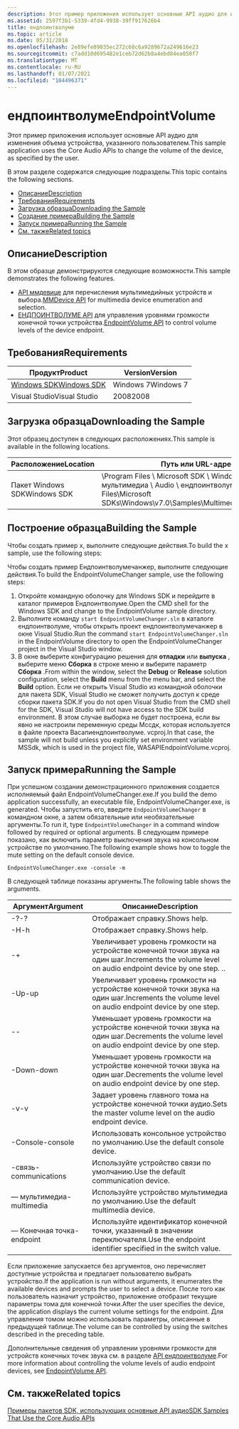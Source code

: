 ```yaml
---
description: Этот пример приложения использует основные API аудио для изменения объема устройства, указанного пользователем.
ms.assetid: 2597f3b1-5339-4fd4-9938-39ff917626b4
title: ендпоинтволуме
ms.topic: article
ms.date: 05/31/2018
ms.openlocfilehash: 2e89efe89035ec272c68c6a9289672a249616e23
ms.sourcegitcommit: c7add10d695482e1ceb72d62b8a4ebd84ea050f7
ms.translationtype: MT
ms.contentlocale: ru-RU
ms.lasthandoff: 01/07/2021
ms.locfileid: "104496371"
---
```

# <a name="endpointvolume"></a><span data-ttu-id="45e20-103">ендпоинтволуме</span><span class="sxs-lookup"><span data-stu-id="45e20-103">EndpointVolume</span></span>

<span data-ttu-id="45e20-104">Этот пример приложения использует основные API аудио для изменения объема устройства, указанного пользователем.</span><span class="sxs-lookup"><span data-stu-id="45e20-104">This sample application uses the Core Audio APIs to change the volume of the device, as specified by the user.</span></span>

<span data-ttu-id="45e20-105">В этом разделе содержатся следующие подразделы.</span><span class="sxs-lookup"><span data-stu-id="45e20-105">This topic contains the following sections.</span></span>

-   [<span data-ttu-id="45e20-106">Описание</span><span class="sxs-lookup"><span data-stu-id="45e20-106">Description</span></span>](#description)
-   [<span data-ttu-id="45e20-107">Требования</span><span class="sxs-lookup"><span data-stu-id="45e20-107">Requirements</span></span>](#requirements)
-   [<span data-ttu-id="45e20-108">Загрузка образца</span><span class="sxs-lookup"><span data-stu-id="45e20-108">Downloading the Sample</span></span>](#downloading-the-sample)
-   [<span data-ttu-id="45e20-109">Создание примера</span><span class="sxs-lookup"><span data-stu-id="45e20-109">Building the Sample</span></span>](#building-the-sample)
-   [<span data-ttu-id="45e20-110">Запуск примера</span><span class="sxs-lookup"><span data-stu-id="45e20-110">Running the Sample</span></span>](#running-the-sample)
-   [<span data-ttu-id="45e20-111">См. также</span><span class="sxs-lookup"><span data-stu-id="45e20-111">Related topics</span></span>](#related-topics)

## <a name="description"></a><span data-ttu-id="45e20-112">Описание</span><span class="sxs-lookup"><span data-stu-id="45e20-112">Description</span></span>

<span data-ttu-id="45e20-113">В этом образце демонстрируются следующие возможности.</span><span class="sxs-lookup"><span data-stu-id="45e20-113">This sample demonstrates the following features.</span></span>

-   <span data-ttu-id="45e20-114">[API ммдевице](mmdevice-api.md) для перечисления мультимедийных устройств и выбора.</span><span class="sxs-lookup"><span data-stu-id="45e20-114">[MMDevice API](mmdevice-api.md) for multimedia device enumeration and selection.</span></span>
-   <span data-ttu-id="45e20-115">[ЕНДПОИНТВОЛУМЕ API](endpointvolume-api.md) для управления уровнями громкости конечной точки устройства.</span><span class="sxs-lookup"><span data-stu-id="45e20-115">[EndpointVolume API](endpointvolume-api.md) to control volume levels of the device endpoint.</span></span>

## <a name="requirements"></a><span data-ttu-id="45e20-116">Требования</span><span class="sxs-lookup"><span data-stu-id="45e20-116">Requirements</span></span>



| <span data-ttu-id="45e20-117">Продукт</span><span class="sxs-lookup"><span data-stu-id="45e20-117">Product</span></span>                                                        | <span data-ttu-id="45e20-118">Version</span><span class="sxs-lookup"><span data-stu-id="45e20-118">Version</span></span>   |
|----------------------------------------------------------------|-----------|
| [<span data-ttu-id="45e20-119">Windows SDK</span><span class="sxs-lookup"><span data-stu-id="45e20-119">Windows SDK</span></span>](https://msdn.microsoft.com/windowsvista/bb980924.aspx) | <span data-ttu-id="45e20-120">Windows 7</span><span class="sxs-lookup"><span data-stu-id="45e20-120">Windows 7</span></span> |
| <span data-ttu-id="45e20-121">Visual Studio</span><span class="sxs-lookup"><span data-stu-id="45e20-121">Visual Studio</span></span>                                                  | <span data-ttu-id="45e20-122">2008</span><span class="sxs-lookup"><span data-stu-id="45e20-122">2008</span></span>      |



 

## <a name="downloading-the-sample"></a><span data-ttu-id="45e20-123">Загрузка образца</span><span class="sxs-lookup"><span data-stu-id="45e20-123">Downloading the Sample</span></span>

<span data-ttu-id="45e20-124">Этот образец доступен в следующих расположениях.</span><span class="sxs-lookup"><span data-stu-id="45e20-124">This sample is available in the following locations.</span></span>



| <span data-ttu-id="45e20-125">Расположение</span><span class="sxs-lookup"><span data-stu-id="45e20-125">Location</span></span>    | <span data-ttu-id="45e20-126">Путь или URL-адрес</span><span class="sxs-lookup"><span data-stu-id="45e20-126">Path/URL</span></span>                                                                                        |
|-------------|-------------------------------------------------------------------------------------------------|
| <span data-ttu-id="45e20-127">Пакет Windows SDK</span><span class="sxs-lookup"><span data-stu-id="45e20-127">Windows SDK</span></span> | <span data-ttu-id="45e20-128">\\Program Files \\ Microsoft SDK \\ Windows \\ v \\ 7.0 Samples \\ мультимедиа \\ Audio \\ ендпоинтволуме \\ ...</span><span class="sxs-lookup"><span data-stu-id="45e20-128">\\Program Files\\Microsoft SDKs\\Windows\\v7.0\\Samples\\Multimedia\\Audio\\EndpointVolume\\...</span></span> |



 

## <a name="building-the-sample"></a><span data-ttu-id="45e20-129">Построение образца</span><span class="sxs-lookup"><span data-stu-id="45e20-129">Building the Sample</span></span>

<span data-ttu-id="45e20-130">Чтобы создать пример x, выполните следующие действия.</span><span class="sxs-lookup"><span data-stu-id="45e20-130">To build the x sample, use the following steps:</span></span>

<span data-ttu-id="45e20-131">Чтобы создать пример Ендпоинтволумечанжер, выполните следующие действия.</span><span class="sxs-lookup"><span data-stu-id="45e20-131">To build the EndpointVolumeChanger sample, use the following steps:</span></span>

1.  <span data-ttu-id="45e20-132">Откройте командную оболочку для Windows SDK и перейдите в каталог примеров Ендпоинтволуме.</span><span class="sxs-lookup"><span data-stu-id="45e20-132">Open the CMD shell for the Windows SDK and change to the EndpointVolume sample directory.</span></span>
2.  <span data-ttu-id="45e20-133">Выполните команду `start EndpointVolumeChanger.sln` в каталоге ендпоинтволуме, чтобы открыть проект ендпоинтволумечанжер в окне Visual Studio.</span><span class="sxs-lookup"><span data-stu-id="45e20-133">Run the command `start EndpointVolumeChanger.sln` in the EndpointVolume directory to open the EndpointVolumeChanger project in the Visual Studio window.</span></span>
3.  <span data-ttu-id="45e20-134">В окне выберите конфигурацию решения для **отладки** или **выпуска** , выберите меню **Сборка** в строке меню и выберите параметр **Сборка** .</span><span class="sxs-lookup"><span data-stu-id="45e20-134">From within the window, select the **Debug** or **Release** solution configuration, select the **Build** menu from the menu bar, and select the **Build** option.</span></span> <span data-ttu-id="45e20-135">Если не открыть Visual Studio из командной оболочки для пакета SDK, Visual Studio не сможет получить доступ к среде сборки пакета SDK.</span><span class="sxs-lookup"><span data-stu-id="45e20-135">If you do not open Visual Studio from the CMD shell for the SDK, Visual Studio will not have access to the SDK build environment.</span></span> <span data-ttu-id="45e20-136">В этом случае выборка не будет построена, если вы явно не настроили переменную среды Мссдк, которая используется в файле проекта Васапиендпоинтволуме. vcproj.</span><span class="sxs-lookup"><span data-stu-id="45e20-136">In that case, the sample will not build unless you explicitly set environment variable MSSdk, which is used in the project file, WASAPIEndpointVolume.vcproj.</span></span>

## <a name="running-the-sample"></a><span data-ttu-id="45e20-137">Запуск примера</span><span class="sxs-lookup"><span data-stu-id="45e20-137">Running the Sample</span></span>

<span data-ttu-id="45e20-138">При успешном создании демонстрационного приложения создается исполняемый файл EndpointVolumeChanger.exe.</span><span class="sxs-lookup"><span data-stu-id="45e20-138">If you build the demo application successfully, an executable file, EndpointVolumeChanger.exe, is generated.</span></span> <span data-ttu-id="45e20-139">Чтобы запустить его, введите `EndpointVolumeChanger` в командном окне, а затем обязательные или необязательные аргументы.</span><span class="sxs-lookup"><span data-stu-id="45e20-139">To run it, type `EndpointVolumeChanger` in a command window followed by required or optional arguments.</span></span> <span data-ttu-id="45e20-140">В следующем примере показано, как включить параметр выключения звука на консольном устройстве по умолчанию.</span><span class="sxs-lookup"><span data-stu-id="45e20-140">The following example shows how to toggle the mute setting on the default console device.</span></span>

`EndpointVolumeChanger.exe -console -m`

<span data-ttu-id="45e20-141">В следующей таблице показаны аргументы.</span><span class="sxs-lookup"><span data-stu-id="45e20-141">The following table shows the arguments.</span></span>

| <span data-ttu-id="45e20-142">Аргумент</span><span class="sxs-lookup"><span data-stu-id="45e20-142">Argument</span></span>        | <span data-ttu-id="45e20-143">Описание</span><span class="sxs-lookup"><span data-stu-id="45e20-143">Description</span></span>                                                         |
|-----------------|---------------------------------------------------------------------|
| <span data-ttu-id="45e20-144">-?</span><span class="sxs-lookup"><span data-stu-id="45e20-144">-?</span></span>              | <span data-ttu-id="45e20-145">Отображает справку.</span><span class="sxs-lookup"><span data-stu-id="45e20-145">Shows help.</span></span>                                                         |
| <span data-ttu-id="45e20-146">-H</span><span class="sxs-lookup"><span data-stu-id="45e20-146">-h</span></span>              | <span data-ttu-id="45e20-147">Отображает справку.</span><span class="sxs-lookup"><span data-stu-id="45e20-147">Shows help.</span></span>                                                         |
| -+              | <span data-ttu-id="45e20-148">Увеличивает уровень громкости на устройстве конечной точки звука на один шаг.</span><span class="sxs-lookup"><span data-stu-id="45e20-148">Increments the volume level on audio endpoint device by one step.</span></span> <span data-ttu-id="45e20-149">.</span><span class="sxs-lookup"><span data-stu-id="45e20-149">.</span></span> |
| <span data-ttu-id="45e20-150">-Up</span><span class="sxs-lookup"><span data-stu-id="45e20-150">-up</span></span>             | <span data-ttu-id="45e20-151">Увеличивает уровень громкости на устройстве конечной точки звука на один шаг.</span><span class="sxs-lookup"><span data-stu-id="45e20-151">Increments the volume level on audio endpoint device by one step.</span></span>   |
| --              | <span data-ttu-id="45e20-152">Уменьшает уровень громкости на устройстве конечной точки звука на один шаг.</span><span class="sxs-lookup"><span data-stu-id="45e20-152">Decrements the volume level on audio endpoint device by one step.</span></span>   |
| <span data-ttu-id="45e20-153">-Down</span><span class="sxs-lookup"><span data-stu-id="45e20-153">-down</span></span>           | <span data-ttu-id="45e20-154">Уменьшает уровень громкости на устройстве конечной точки звука на один шаг.</span><span class="sxs-lookup"><span data-stu-id="45e20-154">Decrements the volume level on audio endpoint device by one step.</span></span>   |
| <span data-ttu-id="45e20-155">-v</span><span class="sxs-lookup"><span data-stu-id="45e20-155">-v</span></span>              | <span data-ttu-id="45e20-156">Задает уровень главного тома на устройстве конечной точки аудио.</span><span class="sxs-lookup"><span data-stu-id="45e20-156">Sets the master volume level on the audio endpoint device.</span></span>          |
| <span data-ttu-id="45e20-157">-Console</span><span class="sxs-lookup"><span data-stu-id="45e20-157">-console</span></span>        | <span data-ttu-id="45e20-158">Использовать консольное устройство по умолчанию.</span><span class="sxs-lookup"><span data-stu-id="45e20-158">Use the default console device.</span></span>                                     |
| <span data-ttu-id="45e20-159">-связь</span><span class="sxs-lookup"><span data-stu-id="45e20-159">-communications</span></span> | <span data-ttu-id="45e20-160">Используйте устройство связи по умолчанию.</span><span class="sxs-lookup"><span data-stu-id="45e20-160">Use the default communication device.</span></span>                               |
| <span data-ttu-id="45e20-161">— мультимедиа</span><span class="sxs-lookup"><span data-stu-id="45e20-161">-multimedia</span></span>     | <span data-ttu-id="45e20-162">Используйте устройство мультимедиа по умолчанию.</span><span class="sxs-lookup"><span data-stu-id="45e20-162">Use the default multimedia device.</span></span>                                  |
| <span data-ttu-id="45e20-163">— Конечная точка</span><span class="sxs-lookup"><span data-stu-id="45e20-163">-endpoint</span></span>       | <span data-ttu-id="45e20-164">Используйте идентификатор конечной точки, указанный в значении переключателя.</span><span class="sxs-lookup"><span data-stu-id="45e20-164">Use the endpoint identifier specified in the switch value.</span></span>          |



 

<span data-ttu-id="45e20-165">Если приложение запускается без аргументов, оно перечисляет доступные устройства и предлагает пользователю выбрать устройство.</span><span class="sxs-lookup"><span data-stu-id="45e20-165">If the application is run without arguments, it enumerates the available devices and prompts the user to select a device.</span></span> <span data-ttu-id="45e20-166">После того как пользователь назначит устройство, приложение отобразит текущие параметры тома для конечной точки.</span><span class="sxs-lookup"><span data-stu-id="45e20-166">After the user specifies the device, the application displays the current volume settings for the endpoint.</span></span> <span data-ttu-id="45e20-167">Для управления томом можно использовать параметры, описанные в предыдущей таблице.</span><span class="sxs-lookup"><span data-stu-id="45e20-167">The volume can be controlled by using the switches described in the preceding table.</span></span>

<span data-ttu-id="45e20-168">Дополнительные сведения об управлении уровнями громкости для устройств конечных точек звука см. в разделе [API ендпоинтволуме](endpointvolume-api.md).</span><span class="sxs-lookup"><span data-stu-id="45e20-168">For more information about controlling the volume levels of audio endpoint devices, see [EndpointVolume API](endpointvolume-api.md).</span></span>

## <a name="related-topics"></a><span data-ttu-id="45e20-169">См. также</span><span class="sxs-lookup"><span data-stu-id="45e20-169">Related topics</span></span>

<dl> <dt>

[<span data-ttu-id="45e20-170">Примеры пакетов SDK, использующих основные API аудио</span><span class="sxs-lookup"><span data-stu-id="45e20-170">SDK Samples That Use the Core Audio APIs</span></span>](sdk-samples-that-use-the-core-audio-apis.md)
</dt> </dl>

 

 



